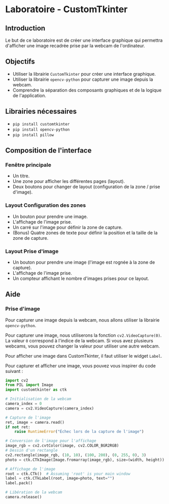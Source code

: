 # Laboratoire - CustomTkinter
## Introduction
Le but de ce laboratoire est de créer une interface graphique qui permettra d'afficher une image recadrée prise par la webcam de l'ordinateur.

## Objectifs
- Utiliser la librairie `CustomTkinter` pour créer une interface graphique.
- Utiliser la librairie `opencv-python` pour capturer une image depuis la webcam.
- Comprendre la séparation des composants graphiques et de la logique de l'application.

## Librairies nécessaires
- `pip install customtkinter`
- `pip install opencv-python`
- `pip install pillow`

## Composition de l'interface
### Fenêtre principale
- Un titre.
- Une zone pour afficher les différentes pages (layout).
- Deux boutons pour changer de layout (configuration de la zone / prise d'image).

### Layout Configuration des zones
- Un bouton pour prendre une image.
- L'affichage de l'image prise.
- Un carré sur l'image pour définir la zone de capture.
- (Bonus) Quatre zones de texte pour définir la position et la taille de la zone de capture.

### Layout Prise d'image
- Un bouton pour prendre une image (l'image est rognée à la zone de capture).
- L'affichage de l'image prise.
- Un compteur affichant le nombre d'images prises pour ce layout.

## Aide
### Prise d'image
Pour capturer une image depuis la webcam, nous allons utiliser la librairie `opencv-python`.

Pour capturer une image, nous utiliserons la fonction `cv2.VideoCapture(0)`.
La valeur `0` correspond à l'indice de la webcam. Si vous avez plusieurs webcams, vous pouvez changer la valeur pour utiliser une autre webcam.

Pour afficher une image dans CustomTkinter, il faut utiliser le widget `Label`.

Pour capturer et afficher une image, vous pouvez vous inspirer du code suivant :

```python
import cv2
from PIL import Image
import customtkinter as ctk

# Initialisation de la webcam
camera_index = 0
camera = cv2.VideoCapture(camera_index)

# Capture de l'image
ret, image = camera.read()
if not ret:
    raise RuntimeError("Échec lors de la capture de l'image")

# Conversion de l'image pour l'affichage
image_rgb = cv2.cvtColor(image, cv2.COLOR_BGR2RGB)
# Dessin d'un rectangle
cv2.rectangle(image_rgb, (10, 10), (100, 200), (0, 255, 0), 3)
photo = ctk.CTkImage(Image.fromarray(image_rgb), size=(width, height))

# Affichage de l'image
root = ctk.CTk()  # Assuming 'root' is your main window
label = ctk.CTkLabel(root, image=photo, text="")
label.pack()

# Libération de la webcam
camera.release()
